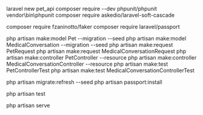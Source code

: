 laravel new pet_api
composer require --dev phpunit/phpunit
vendor\bin\phpunit
composer require askedio/laravel-soft-cascade

composer require fzaninotto/faker
composer require laravel/passport


php artisan make:model Pet --migration --seed
php artisan make:model MedicalConversation --migration --seed
php artisan make:request PetRequest
php artisan make:request MedicalConversationRequest
php artisan make:controller PetController --resource
php artisan make:controller MedicalConversationController --resource
php artisan make:test PetControllerTest
php artisan make:test MedicalConversationControllerTest

php artisan migrate:refresh --seed
php artisan passport:install



php artisan test

php artisan serve
